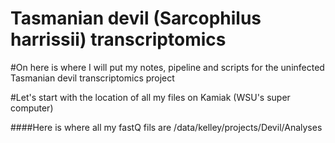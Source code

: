 # Tasmanian devil (Sarcophilus harrissii) transcriptomics

#On here is where I will put my notes, pipeline and scripts for the uninfected Tasmanian devil transcriptomics project

#Let's start with the location of all my files on Kamiak (WSU's super computer)

####Here is where all my fastQ fils are
  /data/kelley/projects/Devil/Analyses

